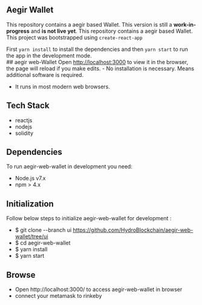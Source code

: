 ## Aegir Wallet


This repository contains a aegir based Wallet. This version is still a **work-in-progress** and **is not live yet**.	This repository contains a aegir based Wallet.
This project was bootstrapped using `create-react-app`


First `yarn install` to install the dependencies and then `yarn start` to run the app in the development mode.<br>	## aegir web-Wallet
Open [http://localhost:3000](http://localhost:3000) to view it in the browser, the page will reload if you make edits.	- No installation is necessary. Means additional software is required.
- It runs in most modern web browsers.

## Tech Stack
- reactjs
- nodejs
- solidity

## Dependencies
To run aegir-web-wallet in development you need:

- Node.js v7.x
- npm > 4.x

## Initialization
Follow below steps to initialize aegir-web-wallet for development :

- $ git clone --branch ui https://github.com/HydroBlockchain/aegir-web-wallet/tree/ui
- $ cd aegir-web-wallet
- $ yarn install
- $ yarn start

## Browse
- Open http://localhost:3000/ to access aegir-web-wallet in browser
- connect your metamask to rinkeby
